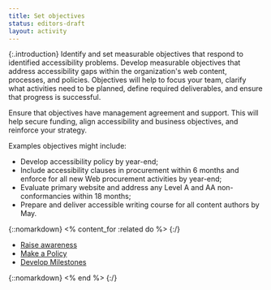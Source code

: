 ```yaml
---
title: Set objectives
status: editors-draft
layout: activity
---
```


{:.introduction}
Identify and set measurable objectives that respond to identified accessibility problems. Develop measurable objectives that address accessibility gaps within the organization's web content, processes, and policies. Objectives will help to focus your team, clarify what activities need to be planned, define required deliverables, and ensure that progress is successful.

Ensure that objectives have management agreement and support. This will help secure funding, align accessibility and business objectives, and reinforce your strategy. 

Examples objectives might include:

* Develop accessibility policy by year-end;
* Include accessibility clauses in procurement within 6 months and enforce for all new Web procurement activities by year-end;
* Evaluate primary website and address any Level A and AA non-conformancies within 18 months;
* Prepare and deliver accessible writing course for all content authors by May.

{::nomarkdown}
<% content_for :related do %>
{:/}

* [Raise awareness](raise_awareness.html)
* [Make a Policy](../plan/make_a_policy.html)
* [Develop Milestones](../plan/develop_milestones.html)

{::nomarkdown}
<% end %>
{:/}
